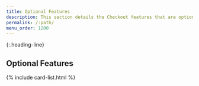 ```yaml
---
title: Optional Features
description: This section details the Checkout features that are optional.
permalink: /:path/
menu_order: 1200
---
```


{:.heading-line}
## Optional Features

{% include card-list.html %}
